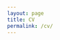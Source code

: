 ```yaml
---
layout: page
title: CV
permalink: /cv/
---
```


<!-- <div style="width: 100%; height: 600px; border: none; overflow: hidden;">
  <iframe src="../assets/CV.pdf" width="100%" height="100%" style="border: none;">
    Your browser does not support PDFs. Please <a href="../assets/CV.pdf">download my CV here</a>.
  </iframe>
</div> -->

<!-- <meta http-equiv="refresh" content="0; URL=../assets/CV.pdf" /> -->